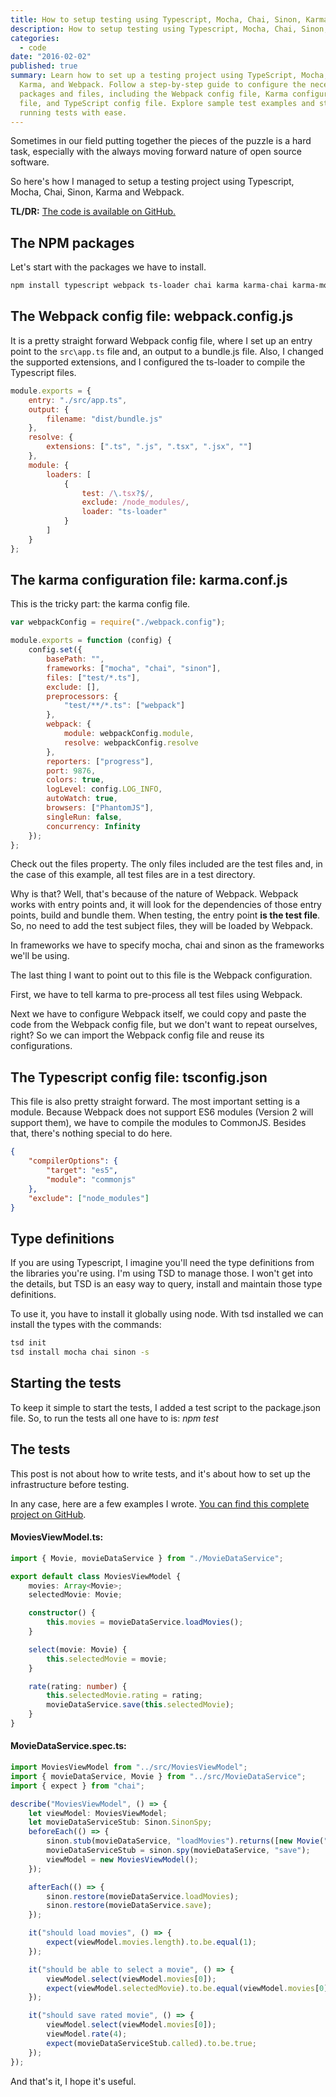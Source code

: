 ```yaml
---
title: How to setup testing using Typescript, Mocha, Chai, Sinon, Karma and Webpack
description: How to setup testing using Typescript, Mocha, Chai, Sinon, Karma and Webpack.
categories:
  - code
date: "2016-02-02"
published: true
summary: Learn how to set up a testing project using TypeScript, Mocha, Chai, Sinon,
  Karma, and Webpack. Follow a step-by-step guide to configure the necessary
  packages and files, including the Webpack config file, Karma configuration
  file, and TypeScript config file. Explore sample test examples and start
  running tests with ease.
---
```


Sometimes in our field putting together the pieces of the puzzle is a hard task,
especially with the always moving forward nature of open source software.

So here's how I managed to setup a testing project using Typescript, Mocha,
Chai, Sinon, Karma and Webpack.

**TL/DR:**
[The code is available on GitHub.](https://github.com/thitemple/TypescriptMochaWebpackDemo)

## The NPM packages

Let's start with the packages we have to install.

```bash
npm install typescript webpack ts-loader chai karma karma-chai karma-mocha karma-phantomjs-launcher karma-sinon karma-typescript-preprocessor2 karma-webpack mocha phantomjs-prebuilt sinon --save-dev
```

## The Webpack config file: webpack.config.js

It is a pretty straight forward Webpack config file, where I set up an entry
point to the `src\app.ts` file and, an output to a bundle.js file. Also, I changed
the supported extensions, and I configured the ts-loader to compile the
Typescript files.

```js
module.exports = {
	entry: "./src/app.ts",
	output: {
		filename: "dist/bundle.js"
	},
	resolve: {
		extensions: [".ts", ".js", ".tsx", ".jsx", ""]
	},
	module: {
		loaders: [
			{
				test: /\.tsx?$/,
				exclude: /node_modules/,
				loader: "ts-loader"
			}
		]
	}
};
```

## The karma configuration file: karma.conf.js

This is the tricky part: the karma config file.

```js
var webpackConfig = require("./webpack.config");

module.exports = function (config) {
	config.set({
		basePath: "",
		frameworks: ["mocha", "chai", "sinon"],
		files: ["test/*.ts"],
		exclude: [],
		preprocessors: {
			"test/**/*.ts": ["webpack"]
		},
		webpack: {
			module: webpackConfig.module,
			resolve: webpackConfig.resolve
		},
		reporters: ["progress"],
		port: 9876,
		colors: true,
		logLevel: config.LOG_INFO,
		autoWatch: true,
		browsers: ["PhantomJS"],
		singleRun: false,
		concurrency: Infinity
	});
};
```

Check out the files property. The only files included are the test files and, in
the case of this example, all test files are in a test directory.

Why is that? Well, that's because of the nature of Webpack. Webpack works with
entry points and, it will look for the dependencies of those entry points, build
and bundle them. When testing, the entry point **is the test file**. So, no need
to add the test subject files, they will be loaded by Webpack.

In frameworks we have to specify mocha, chai and sinon as the frameworks we'll
be using.

The last thing I want to point out to this file is the Webpack configuration.

First, we have to tell karma to pre-process all test files using Webpack.

Next we have to configure Webpack itself, we could copy and paste the code from
the Webpack config file, but we don't want to repeat ourselves, right? So we can
import the Webpack config file and reuse its configurations.

## The Typescript config file: tsconfig.json

This file is also pretty straight forward. The most important setting is a
module. Because Webpack does not support ES6 modules (Version 2 will support
them), we have to compile the modules to CommonJS. Besides that, there's nothing
special to do here.

```json
{
	"compilerOptions": {
		"target": "es5",
		"module": "commonjs"
	},
	"exclude": ["node_modules"]
}
```

## Type definitions

If you are using Typescript, I imagine you'll need the type definitions from the
libraries you're using. I'm using TSD to manage those. I won't get into the
details, but TSD is an easy way to query, install and maintain those type
definitions.

To use it, you have to install it globally using node. With tsd installed we can
install the types with the commands:

```bash
tsd init
tsd install mocha chai sinon -s
```

## Starting the tests

To keep it simple to start the tests, I added a test script to the package.json
file. So, to run the tests all one have to is: _npm test_

## The tests

This post is not about how to write tests, and it's about how to set up the
infrastructure before testing.

In any case, here are a few examples I wrote.
[You can find this complete project on GitHub](https://github.com/vintem/TypescriptMochaWebpackDemo).

#### MoviesViewModel.ts:

```ts MoviesViewModel.ts
import { Movie, movieDataService } from "./MovieDataService";

export default class MoviesViewModel {
	movies: Array<Movie>;
	selectedMovie: Movie;

	constructor() {
		this.movies = movieDataService.loadMovies();
	}

	select(movie: Movie) {
		this.selectedMovie = movie;
	}

	rate(rating: number) {
		this.selectedMovie.rating = rating;
		movieDataService.save(this.selectedMovie);
	}
}
```

#### MovieDataService.spec.ts:

```ts MovieDataService.spec.ts
import MoviesViewModel from "../src/MoviesViewModel";
import { movieDataService, Movie } from "../src/MovieDataService";
import { expect } from "chai";

describe("MoviesViewModel", () => {
	let viewModel: MoviesViewModel;
	let movieDataServiceStub: Sinon.SinonSpy;
	beforeEach(() => {
		sinon.stub(movieDataService, "loadMovies").returns([new Movie("The Matrix", 1998, 5)]);
		movieDataServiceStub = sinon.spy(movieDataService, "save");
		viewModel = new MoviesViewModel();
	});

	afterEach(() => {
		sinon.restore(movieDataService.loadMovies);
		sinon.restore(movieDataService.save);
	});

	it("should load movies", () => {
		expect(viewModel.movies.length).to.be.equal(1);
	});

	it("should be able to select a movie", () => {
		viewModel.select(viewModel.movies[0]);
		expect(viewModel.selectedMovie).to.be.equal(viewModel.movies[0]);
	});

	it("should save rated movie", () => {
		viewModel.select(viewModel.movies[0]);
		viewModel.rate(4);
		expect(movieDataServiceStub.called).to.be.true;
	});
});
```

And that's it, I hope it's useful.
